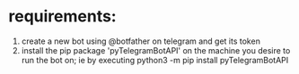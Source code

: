 # requirements:
1. create a new bot using @botfather on telegram and get its token
2.  install the pip package 'pyTelegramBotAPI' on the machine you desire to run the bot on; ie by executing 
    python3 -m pip install pyTelegramBotAPI